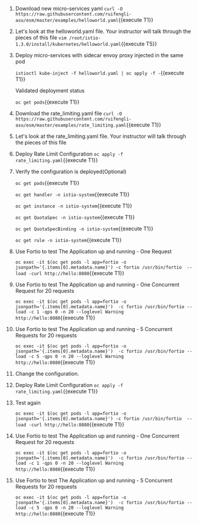 
1. Download new micro-services yaml 
`curl -O https://raw.githubusercontent.com/ruifengli-asu/esm/master/examples/helloworld.yaml`{{execute T1}}

2. Let's look at the helloworld.yaml file. Your instructor will talk through the pieces of this file
`vim /root/istio-1.3.0/install/kubernetes/helloworld.yaml`{{execute T5}}

3. Deploy micro-services with sidecar envoy proxy injected in the same pod

    `istioctl kube-inject -f helloworld.yaml | oc apply -f -`{{execute T1}}

    Validated deployment status

    `oc get pods`{{execute T1}}
    
4. Download the rate_limiting.yaml file
`curl -O https://raw.githubusercontent.com/ruifengli-asu/esm/master/examples/rate_limiting.yaml`{{execute T1}}

5. Let's look at the rate_limiting.yaml file. Your instructor will talk through the pieces of this file

6. Deploy Rate Limit Configuration
`oc apply -f rate_limiting.yaml`{{execute T1}}

7. Verify the configuration is deployed(Optional)
    
    `oc get pods`{{execute T1}}
    
    `oc get handler -n istio-system`{{execute T1}}
    
    `oc get instance -n istio-system`{{execute T1}}
    
    `oc get QuotaSpec -n istio-system`{{execute T1}}
    
    `oc get QuotaSpecBinding -n istio-system`{{execute T1}}
    
    `oc get rule -n istio-system`{{execute T1}}    

8. Use Fortio to test The Application up and running - One Request

    `oc exec -it $(oc get pods -l app=fortio -o jsonpath='{.items[0].metadata.name}') -c fortio /usr/bin/fortio  -- load -curl http://hello:8080`{{execute T1}}

6. Use Fortio to test The Application up and running - One Concurrent Request for 20 requests
   
    `oc exec -it $(oc get pods -l app=fortio -o jsonpath='{.items[0].metadata.name}')  -c fortio /usr/bin/fortio -- load -c 1 -qps 0 -n 20 --loglevel Warning http://hello:8080`{{execute T1}}

7. Use Fortio to test The Application up and running - 5 Concurrent Requests for 20 requests
   
    `oc exec -it $(oc get pods -l app=fortio -o jsonpath='{.items[0].metadata.name}')  -c fortio /usr/bin/fortio -- load -c 5 -qps 0 -n 20 --loglevel Warning http://hello:8080`{{execute T1}}
    
8. Change the configuration.

9. Deploy Rate Limit Configuration
    `oc apply -f rate_limiting.yaml`{{execute T1}}

10. Test again

    `oc exec -it $(oc get pods -l app=fortio -o jsonpath='{.items[0].metadata.name}') -c fortio /usr/bin/fortio  -- load -curl http://hello:8080`{{execute T1}}

11. Use Fortio to test The Application up and running - One Concurrent Request for 20 requests
   
    `oc exec -it $(oc get pods -l app=fortio -o jsonpath='{.items[0].metadata.name}')  -c fortio /usr/bin/fortio -- load -c 1 -qps 0 -n 20 --loglevel Warning http://hello:8080`{{execute T1}}

12. Use Fortio to test The Application up and running - 5 Concurrent Requests for 20 requests
   
    `oc exec -it $(oc get pods -l app=fortio -o jsonpath='{.items[0].metadata.name}')  -c fortio /usr/bin/fortio -- load -c 5 -qps 0 -n 20 --loglevel Warning http://hello:8080`{{execute T1}}
    
